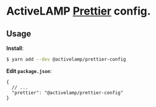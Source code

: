#  ActiveLAMP [Prettier](https://prettier.io) config.

## Usage

**Install**:

```bash
$ yarn add --dev @activelamp/prettier-config
```

**Edit `package.json`**:

```jsonc
{
  // ...
  "prettier": "@activelamp/prettier-config"
}
```
